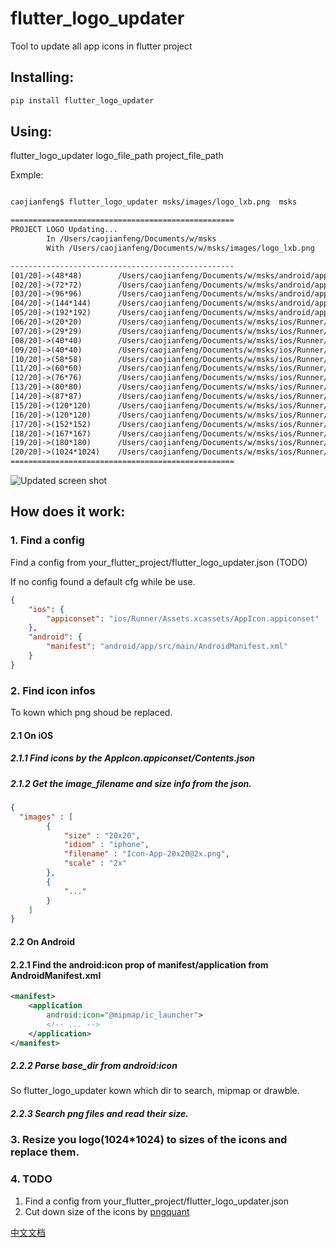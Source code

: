 
# flutter_logo_updater
Tool to update all app icons in flutter project

## Installing:
```bash
pip install flutter_logo_updater
```

## Using:
flutter_logo_updater logo_file_path project_file_path

Exmple:
```txt

caojianfeng$ flutter_logo_updater msks/images/logo_lxb.png  msks

==================================================
PROJECT LOGO Updating...
        In /Users/caojianfeng/Documents/w/msks
        With /Users/caojianfeng/Documents/w/msks/images/logo_lxb.png

--------------------------------------------------
[01/20]->(48*48)        /Users/caojianfeng/Documents/w/msks/android/app/src/main/res/mipmap-mdpi/ic_launcher.png
[02/20]->(72*72)        /Users/caojianfeng/Documents/w/msks/android/app/src/main/res/mipmap-hdpi/ic_launcher.png
[03/20]->(96*96)        /Users/caojianfeng/Documents/w/msks/android/app/src/main/res/mipmap-xhdpi/ic_launcher.png
[04/20]->(144*144)      /Users/caojianfeng/Documents/w/msks/android/app/src/main/res/mipmap-xxhdpi/ic_launcher.png
[05/20]->(192*192)      /Users/caojianfeng/Documents/w/msks/android/app/src/main/res/mipmap-xxxhdpi/ic_launcher.png
[06/20]->(20*20)        /Users/caojianfeng/Documents/w/msks/ios/Runner/Assets.xcassets/AppIcon.appiconset/Icon-App-20x20@1x.png
[07/20]->(29*29)        /Users/caojianfeng/Documents/w/msks/ios/Runner/Assets.xcassets/AppIcon.appiconset/Icon-App-29x29@1x.png
[08/20]->(40*40)        /Users/caojianfeng/Documents/w/msks/ios/Runner/Assets.xcassets/AppIcon.appiconset/Icon-App-20x20@2x.png
[09/20]->(40*40)        /Users/caojianfeng/Documents/w/msks/ios/Runner/Assets.xcassets/AppIcon.appiconset/Icon-App-40x40@1x.png
[10/20]->(58*58)        /Users/caojianfeng/Documents/w/msks/ios/Runner/Assets.xcassets/AppIcon.appiconset/Icon-App-29x29@2x.png
[11/20]->(60*60)        /Users/caojianfeng/Documents/w/msks/ios/Runner/Assets.xcassets/AppIcon.appiconset/Icon-App-20x20@3x.png
[12/20]->(76*76)        /Users/caojianfeng/Documents/w/msks/ios/Runner/Assets.xcassets/AppIcon.appiconset/Icon-App-76x76@1x.png
[13/20]->(80*80)        /Users/caojianfeng/Documents/w/msks/ios/Runner/Assets.xcassets/AppIcon.appiconset/Icon-App-40x40@2x.png
[14/20]->(87*87)        /Users/caojianfeng/Documents/w/msks/ios/Runner/Assets.xcassets/AppIcon.appiconset/Icon-App-29x29@3x.png
[15/20]->(120*120)      /Users/caojianfeng/Documents/w/msks/ios/Runner/Assets.xcassets/AppIcon.appiconset/Icon-App-40x40@3x.png
[16/20]->(120*120)      /Users/caojianfeng/Documents/w/msks/ios/Runner/Assets.xcassets/AppIcon.appiconset/Icon-App-60x60@2x.png
[17/20]->(152*152)      /Users/caojianfeng/Documents/w/msks/ios/Runner/Assets.xcassets/AppIcon.appiconset/Icon-App-76x76@2x.png
[18/20]->(167*167)      /Users/caojianfeng/Documents/w/msks/ios/Runner/Assets.xcassets/AppIcon.appiconset/Icon-App-83.5x83.5@2x.png
[19/20]->(180*180)      /Users/caojianfeng/Documents/w/msks/ios/Runner/Assets.xcassets/AppIcon.appiconset/Icon-App-60x60@3x.png
[20/20]->(1024*1024)    /Users/caojianfeng/Documents/w/msks/ios/Runner/Assets.xcassets/AppIcon.appiconset/Icon-App-1024x1024@1x.png
==================================================
```

![Updated screen shot](screenshot/updated.png)

## How does it work:

### 1. Find a config

Find a config from your_flutter_project/flutter_logo_updater.json (TODO)

If no config found a default cfg while be use.

```json
{
    "ios": {
        "appiconset": "ios/Runner/Assets.xcassets/AppIcon.appiconset"
    },
    "android": {
        "manifest": "android/app/src/main/AndroidManifest.xml"
    }
}
```

### 2. Find icon infos

To kown which png shoud be replaced.

#### 2.1 On iOS

##### 2.1.1 Find icons by the AppIcon.appiconset/Contents.json 

##### 2.1.2 Get the image_filename and size info from the json.

```json
{
  "images" : [
        {
            "size" : "20x20",
            "idiom" : "iphone",
            "filename" : "Icon-App-20x20@2x.png",
            "scale" : "2x"
        },
        {
            "..."
        }
    ]
}
```

#### 2.2 On Android

#### 2.2.1 Find the android:icon prop of manifest/application from AndroidManifest.xml

```xml
<manifest>
    <application
        android:icon="@mipmap/ic_launcher">
        <!-- ... -->
    </application>
</manifest>
```

##### 2.2.2 Parse base_dir from android:icon

So flutter_logo_updater kown which dir to search, mipmap or drawble.

##### 2.2.3 Search png files and read their size.

### 3. Resize you logo(1024*1024) to sizes of the icons and replace them. 


### 4. TODO

1. Find a config from your_flutter_project/flutter_logo_updater.json
2. Cut down size of the icons by [pngquant](https://pngquant.org/)

[中文文档](https://www.jianshu.com/p/fb7dd98b2595)
